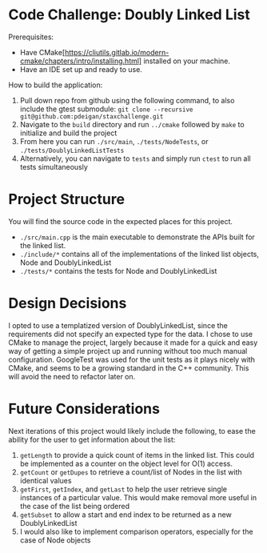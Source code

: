 # Code Challenge: Doubly Linked List
Prerequisites:
 - Have CMake[https://cliutils.gitlab.io/modern-cmake/chapters/intro/installing.html] installed on your machine.
 - Have an IDE set up and ready to use.

How to build the application:
  1. Pull down repo from github using the following command, to also include the gtest submodule: `git clone --recursive git@github.com:pdeigan/staxchallenge.git`
  2. Navigate to the `build` directory and run `../cmake` followed by `make` to initialize and build the project
  3. From here you can run `./src/main`, `./tests/NodeTests`, or `./tests/DoublyLinkedListTests`
  4. Alternatively, you can navigate to `tests` and simply run `ctest` to run all tests simultaneously

# Project Structure
You will find the source code in the expected places for this project. 
 - `./src/main.cpp` is the main executable to demonstrate the APIs built for the linked list.
 - `./include/*` contains all of the implementations of the linked list objects, Node and DoublyLinkedList
 - `./tests/*` contains the tests for Node and DoublyLinkedList

# Design Decisions
I opted to use a templatized version of DoublyLinkedList, since the requirements did not specify an expected type for the data. 
I chose to use CMake to manage the project, largely because it made for a quick and easy way of getting a simple project up and running without too much manual configuration.
GoogleTest was used for the unit tests as it plays nicely with CMake, and seems to be a growing standard in the C++ community. This will avoid the need to refactor later on. 

# Future Considerations
Next iterations of this project would likely include the following, to ease the ability for the user to get information about the list:
  1. `getLength` to provide a quick count of items in the linked list. This could be implemented as a counter on the object level for O(1) access.
  2. `getCount` or `getDupes` to retrieve a count/list of Nodes in the list with identical values
  3. `getFirst`, `getIndex`, and `getLast` to help the user retrieve single instances of a particular value. This would make removal more useful in the case of the list being ordered
  4. `getSubset` to allow a start and end index to be returned as a new DoublyLinkedList
  5. I would also like to implement comparison operators, especially for the case of Node objects
